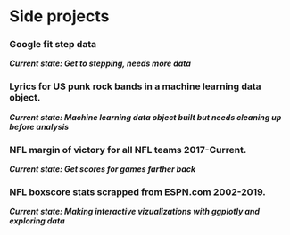 # Side projects

### Google fit step data
***Current state: Get to stepping, needs more data***


### Lyrics for US punk rock bands in a machine learning data object.
***Current state: Machine learning data object built but needs cleaning up before analysis***


### NFL margin of victory for all NFL teams 2017-Current.
***Current state: Get scores for games farther back***


### NFL boxscore stats scrapped from ESPN.com 2002-2019.
***Current state: Making interactive vizualizations with ggplotly and exploring data***